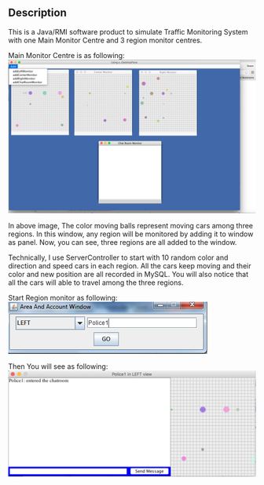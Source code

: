## Description
This is a Java/RMI software product to simulate Traffic Monitoring System with one Main Monitor Centre and 3 region monitor centres.

Main Monitor Centre is as following:
![Main Monitor Centre](https://github.com/desenG/TrafficMoniteringSimulation/blob/master/imgs/main%20moinitor%20center.png?raw=true "Main Monitor Centre")

In above image, The color moving balls represent moving cars among three regions. In this window, any region will be monitored by adding it to window as panel. Now, you can see, three regions are all added to the window.

Technically, I use ServerController to start with 10 random color and direction and speed cars in each region. All the cars keep moving and their color and new position are all recorded in MySQL. You will also notice that all the cars will able to travel among the three regions.

Start Region monitor as following:
</br>
![Start Region monitor](https://github.com/desenG/TrafficMoniteringSimulation/blob/master/imgs/start%20region%20monitor%20center.PNG?raw=true "Start Region monitor")

Then You will see as following:
![Region monitor](https://github.com/desenG/TrafficMoniteringSimulation/blob/master/imgs/region%20monitor%20center.PNG?raw=true " Region monitor")

